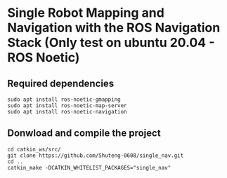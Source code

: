 # Single Robot Mapping and Navigation with the ROS Navigation Stack (Only test on ubuntu 20.04 - ROS Noetic)

## Required dependencies
    sudo apt install ros-noetic-gmapping
    sudo apt install ros-noetic-map-server
    sudo apt install ros-noetic-navigation
## Donwload and compile the project
    cd catkin_ws/src/
    git clone https://github.com/Shuteng-0608/single_nav.git
    cd ..
    catkin_make -DCATKIN_WHITELIST_PACKAGES="single_nav"
